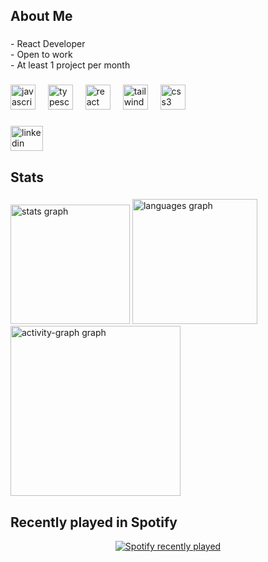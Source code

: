 <h2 align="left">About Me</h2>

###

<p align="left">- React Developer<br> - Open to work<br> - At least 1 project per month</p>

###

<div align="left">
  <img src="https://cdn.jsdelivr.net/gh/devicons/devicon/icons/javascript/javascript-original.svg" height="40" alt="javascript logo"  />
  <img width="12" />
  <img src="https://cdn.jsdelivr.net/gh/devicons/devicon/icons/typescript/typescript-original.svg" height="40" alt="typescript logo"  />
  <img width="12" />
  <img src="https://cdn.jsdelivr.net/gh/devicons/devicon/icons/react/react-original.svg" height="40" alt="react logo"  />
  <img width="12" />
  <img src="https://cdn.jsdelivr.net/gh/devicons/devicon/icons/tailwindcss/tailwindcss-original-wordmark.svg" height="40" alt="tailwindcss logo"  />
  <img width="12" />
  <img src="https://cdn.jsdelivr.net/gh/devicons/devicon/icons/css3/css3-original.svg" height="40" alt="css3 logo"  />
</div>

###

<div align="left">
  <a href="https://www.linkedin.com/in/josé-italo/" target="_blank">
    <img src="https://raw.githubusercontent.com/maurodesouza/profile-readme-generator/master/src/assets/icons/social/linkedin/default.svg" width="52" height="40" alt="linkedin logo"  />
  </a>
</div>

###

<h2 align="left">Stats</h2>

###

<div align="left">
  <img src="https://github-readme-stats.vercel.app/api?username=JoseItaloP&hide_title=false&hide_rank=false&show_icons=true&include_all_commits=true&count_private=true&disable_animations=false&theme=radical&locale=en&hide_border=false&order=1&custom_title=My%20Stats" height="191" alt="stats graph"  />
  <img src="https://github-readme-stats.vercel.app/api/top-langs?username=JoseItaloP&locale=en&hide_title=false&layout=compact&card_width=320&langs_count=5&theme=radical&hide_border=false&order=2" height="200" alt="languages graph"  />
  <img src="https://github-readme-activity-graph.vercel.app/graph?username=JoseItaloP&radius=16&theme=redical&area=true&order=5" height="272" alt="activity-graph graph"  />
</div>

###

<h2 align="left">Recently played in Spotify</h2>

<div align="center">
  <a href="https://open.spotify.com/user/r9ne3ypiy5whavceuvthxqvcq">
    <img src="https://spotify-recently-played-readme.vercel.app/api?user=r9ne3ypiy5whavceuvthxqvcq&count=5" alt="Spotify recently played"  />
  </a>
</div>

###



